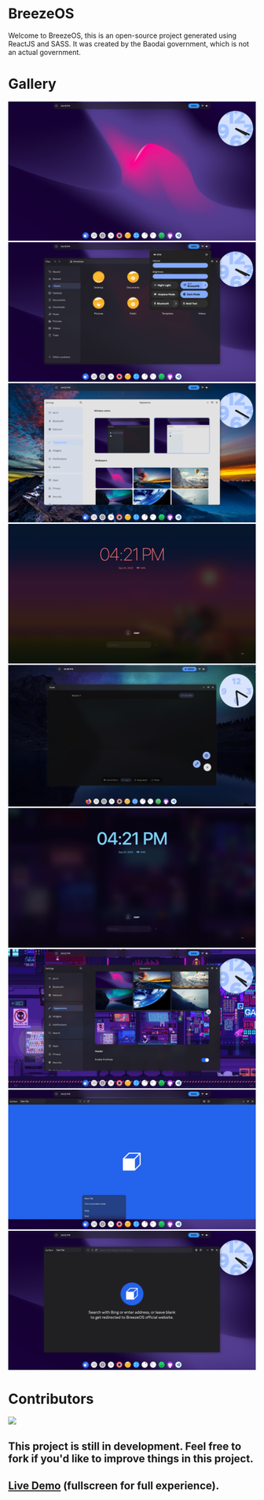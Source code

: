 # BreezeOS

Welcome to BreezeOS, this is an open-source project generated using ReactJS and SASS. It was created by the Baodai government, which is not an actual government.

# Gallery

![Screenshot](./public/gallery/screenshot.png)
![Screenshot 2](./public/gallery/screenshot2.png)
![Screenshot 3](./public/gallery/screenshot3.png)
![Screenshot 4](./public/gallery/screenshot4.png)
![Screenshot 5](./public/gallery/screenshot5.png)
![Screenshot 6](./public/gallery/screenshot6.png)
![Screenshot 7](./public/gallery/screenshot7.png)
![Screenshot 8](./public/gallery/screenshot8.png)
![Screenshot 9](./public/gallery/screenshot9.png)

# Contributors

<a href="https://github.com/baodaigov/BreezeOS/graphs/contributors">
  <img src="https://contrib.rocks/image?repo=baodaigov/BreezeOS" />
</a>

## **This project is still in development. Feel free to fork if you'd like to improve things in this project.**

## [Live Demo](https://baodaigov.github.io/BreezeOS) (fullscreen for full experience).